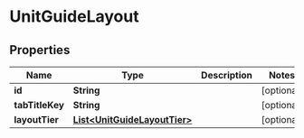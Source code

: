 

# UnitGuideLayout


## Properties

| Name | Type | Description | Notes |
|------------ | ------------- | ------------- | -------------|
|**id** | **String** |  |  [optional] |
|**tabTitleKey** | **String** |  |  [optional] |
|**layoutTier** | [**List&lt;UnitGuideLayoutTier&gt;**](UnitGuideLayoutTier.md) |  |  [optional] |



